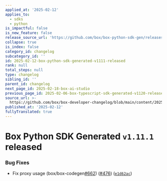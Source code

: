 ```yaml
---
applied_at: '2025-02-12'
applies_to:
  - sdks
  - python
is_impactful: false
is_new_feature: false
release_source_url: 'https://github.com/box/box-python-sdk-gen/releases/tag/v1.11.1'
collapse: true
is_index: false
category_id: changelog
subcategory_id: ''
id: 2025-02-12-box-python-sdk-generated-v1111-released
rank: null
total_steps: null
type: changelog
sibling_id: ''
parent_id: changelog
next_page_id: 2025-02-18-box-ai-studio
previous_page_id: 2025-02-06-box-typescript-sdk-generated-v1120-released
source_url: >-
  https://github.com/box/box-developer-changelog/blob/main/content/2025/02-12-box-python-sdk-generated-v1111-released.md
published_at: '2025-02-12'
fullyTranslated: true
---
```

# Box Python SDK Generated `v1.11.1` released

### Bug Fixes

* Fix proxy usage (box/box-codegen[#662][1]) ([#476][2]) ([`e1d62ac`][3])

[1]: https://github.com/box/box-python-sdk-gen/issues/662

[2]: https://github.com/box/box-python-sdk-gen/issues/476

[3]: https://github.com/box/box-python-sdk-gen/commit/e1d62ac5a8063bf37244329329100752c3a069af
